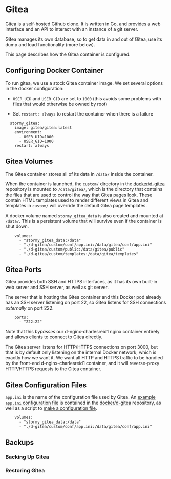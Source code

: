 # Gitea

Gitea is a self-hosted Github clone. It is written in Go, and 
provides a web interface and an API to interact with an instance
of a git server.

Gitea manages its own database, so to get data in and out of
Gitea, use its dump and load functionality (more below).

This page describes how the Gitea container is configured.

## Configuring Docker Container

To run gitea, we use a stock Gitea container image. We set
several options in the docker configuration:

* `USER_UID` and `USER_GID` are set to `1000` (this avoids some
  problems with files that would otherwise be owned by root)

* Set `restart: always` to restart the container when there
  is a failure

```
  stormy_gitea:
    image: gitea/gitea:latest
    environment:
      - USER_UID=1000
      - USER_GID=1000
    restart: always
```

## Gitea Volumes

The Gitea container stores all of its data in `/data/` inside
the container.

When the container is launched, the `custom/` directory in
the [docker/d-gitea](https://git.charlesreid1.com/docker/d-gitea)
repository is mounted to `/data/gitea/`, which is the directory
that contains the files that are used to control the way that
Gitea pages look. These contain HTML templates used to render
different views in Gitea and templates in `custom/` will override
the default Gitea page templates.

A docker volume named `stormy_gitea_data` is also created and 
mounted at `/data/`. This is a persistent volume that will 
survive even if the container is shut down.

```
    volumes:
      - "stormy_gitea_data:/data"
      - "./d-gitea/custom/conf/app.ini:/data/gitea/conf/app.ini"
      - "./d-gitea/custom/public:/data/gitea/public"
      - "./d-gitea/custom/templates:/data/gitea/templates"
```

## Gitea Ports

Gitea provides both SSH and HTTPS interfaces, as it has its own
built-in web server and SSH server, as well as git server.

The server that is hosting the Gitea container and this Docker
pod already has an SSH server listening on port 22, so Gitea
listens for SSH connections _externally_ on port 222.

```
    ports:
      - "222:22"
```

Note that this _bypasses_ our d-nginx-charlesreid1 nginx container
entirely and allows clients to connect to Gitea directly.

The Gitea server listens for HTTP/HTTPS connections on port
3000, but that is by default only listening on the internal
Docker network, which is exactly how we want it. We want all
HTTP and HTTPS traffic to be handled by the front-end d-nginx-charlesreid1
container, and it will reverse-proxy HTTP/HTTPS requests to 
the Gitea container.

## Gitea Configuration Files

`app.ini` is the name of the configuration file used by Gitea.
An [example `app.ini` configuration file](https://git.charlesreid1.com/docker/d-gitea/src/branch/master/app.ini.sample) 
is contained in the [docker/d-gitea](https://git.charlesreid1.com/docker/d-gitea)
repository, as well as a script to
[make a configuration file](https://git.charlesreid1.com/docker/d-gitea/src/branch/master/make_app_ini.sh).

```
    volumes:
      - "stormy_gitea_data:/data"
      - "./d-gitea/custom/conf/app.ini:/data/gitea/conf/app.ini"
```


## Backups

### Backing Up Gitea

### Restoring Gitea




